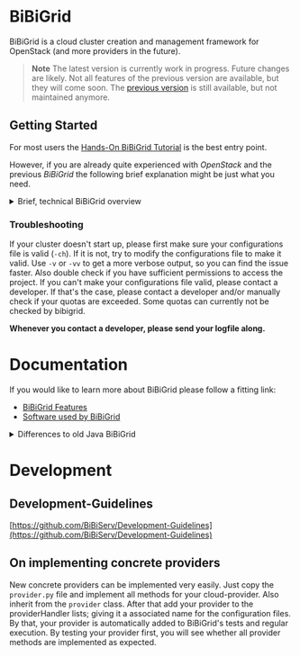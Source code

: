 # BiBiGrid
BiBiGrid is a cloud cluster creation and management framework for OpenStack (and more providers in the future).

> **Note**
> The latest version is currently work in progress. Future changes are likely.
> Not all features of the previous version are available, but they will come soon.
> The [previous version](https://github.com/BiBiServ/bibigrid/tree/bibigrid-2.3.1) is still available, 
> but not maintained anymore.

## Getting Started
For most users the [Hands-On BiBiGrid Tutorial](https://github.com/deNBI/bibigrid_clum2022) 
is the best entry point.

However, if you are already quite experienced with *OpenStack* and the previous *BiBiGrid* the following brief explanation
might be just what you need.

<details>
<summary> Brief, technical BiBiGrid overview </summary>

### How to configure a cluster?
#### Configuration File: bibigrid.yml
A [template](bibigrid.yml) file is included in the repository ([bibigrid.yml](bibigrid.yml)). 

The cluster configuration file consists of a list of configurations. Every configuration describes the provider specific configuration.
The first configuration additionally contains all the keys that apply to the entire cluster (roles for example).
Currently only clusters with one provider are possible, so focus only on the first configuration in the list.

The configuration template [bibigrid.yml](bibigrid.yml) contains many helpful comments, making completing it easier for you.

[You need more details?](documentation/markdown/features/configuration.md)

#### Cloud Specification Data: clouds.yml
To access the cloud, authentication information is required.
You can download your `clouds.yaml` from OpenStack.

Your `clouds.yaml` is to be placed in `~/.config/bibigrid/` and will be loaded by BiBiGrid on execution.

[You need more details?](documentation/markdown/features/cloud_specification_data.md)

### Quick First Time Usage
If you haven't used BiBiGrid1 in the past or are unfamiliar with OpenStack, we heavily recommend following the 
[tutorial](https://github.com/deNBI/bibigrid_clum2022) instead.

#### Preparation
1. Download (or create) the `clouds.yaml` (and optionally `clouds-public.yaml`) file as described [above](#cloud-specification-data-cloudsyml). 
2. Place the `clouds.yaml` into `~/.config/bibigrid`
3. Fill the configuration, `bibigrid.yml`, with your specifics. At least you need: A master instance with valid type and image, 
a region, an availability zone, an sshUser (most likely ubuntu) and a subnet. 
You probably also want at least one worker with a valid type, image and count.
4. If your cloud provider runs post-launch services, you need to set the `waitForServices` 
key appropriately which expects a list of services to wait for.
5. Create a virtual environment from `bibigrid/requirements.txt`. 
See [here](https://www.akamai.com/blog/developers/how-building-virtual-python-environment) for more detailed info. 
6. Take a look at [First execution](#first-execution)

#### First execution
Before follow the steps described at [Preparation](#preparation).

After cloning the repository navigate to `bibigrid`.
In order to execute BiBiGrid source the virtual environment created during [preparation](#preparation).
Take a look at BiBiGrid's [Command Line Interface](documentation/markdown/features/CLI.md) 
if you want to explore for yourself.

A first execution run through could be:
1. `./bibigrid.sh -i [path-to-bibigrid.yml] -ch`: checks the configuration
2. `./bibigrid.sh -i 'bibigrid.yml -i [path-to-bibigrid.yml] -c'`: creates the cluster (execute only if check was successful)
3. Use **BiBiGrid's create output** to investigate the created cluster further. Especially connecting to the ide might be helpful. 
Otherwise, connect using ssh.
4. While in ssh try `sinfo` to printing node info
5. Run `srun -x $(hostname) hostname` to power up a worker and get its hostname.
6. Run `sinfo` again to see the node powering up. After a while it will be terminated again.
7. Use the terminate command from **BiBiGrid's create output** to shut down the cluster again. 
All floating-ips used will be released.

Great! You've just started and terminated your first cluster using BiBiGrid!

</details>

### Troubleshooting
If your cluster doesn't start up, please first make sure your configurations file is valid (`-ch`). 
If it is not, try to modify the configurations file to make it valid. Use `-v` or `-vv` to get a more verbose output, 
so you can find the issue faster. Also double check if you have sufficient permissions to access the project. 
If you can't make your configurations file valid, please contact a developer.
If that's the case, please contact a developer and/or manually check if your quotas are exceeded. 
Some quotas can currently not be checked by bibigrid.

**Whenever you contact a developer, please send your logfile along.**

# Documentation
If you would like to learn more about BiBiGrid please follow a fitting link:
- [BiBiGrid Features](documentation/markdown/bibigrid_feature_list.md)
- [Software used by BiBiGrid](documentation/markdown/bibigrid_software_list.md)

<details>
<summary> Differences to old Java BiBiGrid</summary>

* BiBiGrid no longer uses RC- but cloud.yaml-files for cloud-specification data. Environment variables are no longer used (or supported).
See [Cloud Specification Data](documentation/markdown/features/cloud_specification_data.md).
* BiBiGrid has a largely reworked configurations file, because BiBiGrid core supports multiple providers this step was necessary.
See [Configuration](documentation/markdown/features/configuration.md)
* BiBiGrid currently only implements the provider OpenStack.
* BiBiGrid only starts the master and will dynamically start workers using slurm when they are needed. 
Workers are powered down once they are not used for a longer period.
* BiBiGrid lays the foundation for clusters that are spread over multiple providers, but Hybrid Clouds aren't fully implemented yet.
</details>

# Development
## Development-Guidelines

[https://github.com/BiBiServ/Development-Guidelines](https://github.com/BiBiServ/Development-Guidelines)

## On implementing concrete providers
New concrete providers can be implemented very easily. Just copy the `provider.py` file and implement all methods for
your cloud-provider. Also inherit from the `provider` class. After that add your provider to the providerHandler lists; giving it a associated name for the
configuration files. By that, your provider is automatically added to BiBiGrid's tests and regular execution. By testing
your provider first, you will see whether all provider methods are implemented as expected.